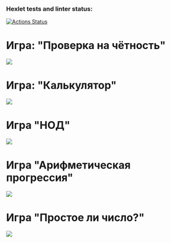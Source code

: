 ### Hexlet tests and linter status:
[![Actions Status](https://github.com/migildar/frontend-project-lvl1/workflows/hexlet-check/badge.svg)](https://github.com/migildar/frontend-project-lvl1/actions)

# Игра: "Проверка на чётность"
<a href="https://asciinema.org/a/536804" target="_blank"><img src="https://asciinema.org/a/536804.svg" /></a>

# Игра: "Калькулятор"
<a href="https://asciinema.org/a/Mkj2XBlu9P4TNH4dKv5pMnCaM" target="_blank"><img src="https://asciinema.org/a/Mkj2XBlu9P4TNH4dKv5pMnCaM.svg" /></a>

# Игра "НОД"
<a href="https://asciinema.org/a/yDViYkmzWN8GEscv8hMhEONm7" target="_blank"><img src="https://asciinema.org/a/yDViYkmzWN8GEscv8hMhEONm7.svg" /></a>

# Игра "Арифметическая прогрессия"
<a href="https://asciinema.org/a/j68PCUo17tm9haz0izC9Egij1" target="_blank"><img src="https://asciinema.org/a/j68PCUo17tm9haz0izC9Egij1.svg" /></a>

# Игра "Простое ли число?"
<a href="https://asciinema.org/a/RL6K87kR3U3ZTjaAfy0vJju97" target="_blank"><img src="https://asciinema.org/a/RL6K87kR3U3ZTjaAfy0vJju97.svg" /></a>